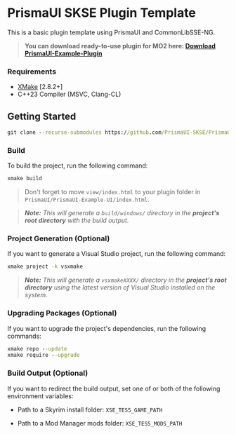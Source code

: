# PrismaUI SKSE Plugin Template

This is a basic plugin template using PrismaUI and CommonLibSSE-NG.

> **You can download ready-to-use plugin for MO2 here: [Download PrismaUI-Example-Plugin](https://github.com/PrismaUI-SKSE/PrismaUI-Wiki/releases)**

### Requirements
* [XMake](https://xmake.io) [2.8.2+]
* C++23 Compiler (MSVC, Clang-CL)

## Getting Started
```bat
git clone --recurse-submodules https://github.com/PrismaUI-SKSE/PrismaUI-Example-Plugin.git
```

### Build
To build the project, run the following command:
```bat
xmake build
```

> Don't forget to move `view/index.html` to your plugin folder in `PrismaUI/PrismaUI-Example-UI/index.html`.

> ***Note:*** *This will generate a `build/windows/` directory in the **project's root directory** with the build output.*

### Project Generation (Optional)
If you want to generate a Visual Studio project, run the following command:
```bat
xmake project -k vsxmake
```

> ***Note:*** *This will generate a `vsxmakeXXXX/` directory in the **project's root directory** using the latest version of Visual Studio installed on the system.*

### Upgrading Packages (Optional)
If you want to upgrade the project's dependencies, run the following commands:
```bat
xmake repo --update
xmake require --upgrade
```

### Build Output (Optional)
If you want to redirect the build output, set one of or both of the following environment variables:

- Path to a Skyrim install folder: `XSE_TES5_GAME_PATH`

- Path to a Mod Manager mods folder: `XSE_TES5_MODS_PATH`